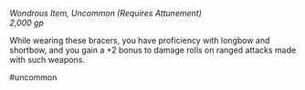 *Wondrous Item, Uncommon (Requires Attunement)*  
*2,000 gp*

While wearing these bracers, you have proficiency with longbow and shortbow, and you gain a +2 bonus to damage rolls on ranged attacks made with such weapons.

#uncommon
